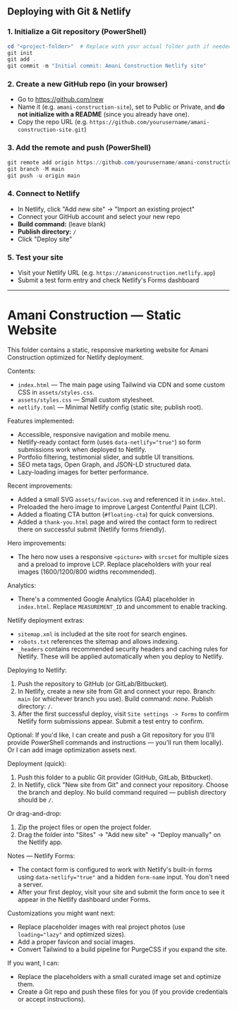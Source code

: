 ## Deploying with Git & Netlify

### 1. Initialize a Git repository (PowerShell)

```powershell
cd "<project-folder>"  # Replace with your actual folder path if needed
git init
git add .
git commit -m "Initial commit: Amani Construction Netlify site"
```

### 2. Create a new GitHub repo (in your browser)
- Go to https://github.com/new
- Name it (e.g. `amani-construction-site`), set to Public or Private, and **do not initialize with a README** (since you already have one).
- Copy the repo URL (e.g. `https://github.com/yourusername/amani-construction-site.git`)

### 3. Add the remote and push (PowerShell)

```powershell
git remote add origin https://github.com/yourusername/amani-construction-site.git
git branch -M main
git push -u origin main
```

### 4. Connect to Netlify
- In Netlify, click "Add new site" → "Import an existing project"
- Connect your GitHub account and select your new repo
- **Build command:** (leave blank)
- **Publish directory:** `/`
- Click "Deploy site"

### 5. Test your site
- Visit your Netlify URL (e.g. `https://amaniconstruction.netlify.app`)
- Submit a test form entry and check Netlify's Forms dashboard

---
# Amani Construction — Static Website

This folder contains a static, responsive marketing website for Amani Construction optimized for Netlify deployment.

Contents:
- `index.html` — The main page using Tailwind via CDN and some custom CSS in `assets/styles.css`.
- `assets/styles.css` — Small custom stylesheet.
- `netlify.toml` — Minimal Netlify config (static site; publish root).

Features implemented:
- Accessible, responsive navigation and mobile menu.
- Netlify-ready contact form (uses `data-netlify="true"`) so form submissions work when deployed to Netlify.
- Portfolio filtering, testimonial slider, and subtle UI transitions.
- SEO meta tags, Open Graph, and JSON-LD structured data.
- Lazy-loading images for better performance.

Recent improvements:
- Added a small SVG `assets/favicon.svg` and referenced it in `index.html`.
- Preloaded the hero image to improve Largest Contentful Paint (LCP).
- Added a floating CTA button (`#floating-cta`) for quick conversions.
- Added a `thank-you.html` page and wired the contact form to redirect there on successful submit (Netlify forms friendly).

Hero improvements:
- The hero now uses a responsive `<picture>` with `srcset` for multiple sizes and a preload to improve LCP. Replace placeholders with your real images (1600/1200/800 widths recommended).

Analytics:
- There's a commented Google Analytics (GA4) placeholder in `index.html`. Replace `MEASUREMENT_ID` and uncomment to enable tracking.

Netlify deployment extras:
- `sitemap.xml` is included at the site root for search engines.
- `robots.txt` references the sitemap and allows indexing.
- `_headers` contains recommended security headers and caching rules for Netlify. These will be applied automatically when you deploy to Netlify.

Deploying to Netlify:
1. Push the repository to GitHub (or GitLab/Bitbucket).
2. In Netlify, create a new site from Git and connect your repo. Branch: `main` (or whichever branch you use). Build command: _none_. Publish directory: `/`.
3. After the first successful deploy, visit `Site settings -> Forms` to confirm Netlify form submissions appear. Submit a test entry to confirm.

Optional: If you'd like, I can create and push a Git repository for you (I'll provide PowerShell commands and instructions — you'll run them locally). Or I can add image optimization assets next.

Deployment (quick):
1. Push this folder to a public Git provider (GitHub, GitLab, Bitbucket).
2. In Netlify, click "New site from Git" and connect your repository. Choose the branch and deploy. No build command required — publish directory should be `/`.

Or drag-and-drop:
1. Zip the project files or open the project folder.
2. Drag the folder into "Sites" → "Add new site" → "Deploy manually" on the Netlify app.

Notes — Netlify Forms:
- The contact form is configured to work with Netlify's built-in forms using `data-netlify="true"` and a hidden `form-name` input. You don't need a server.
- After your first deploy, visit your site and submit the form once to see it appear in the Netlify dashboard under Forms.

Customizations you might want next:
- Replace placeholder images with real project photos (use `loading="lazy"` and optimized sizes).
- Add a proper favicon and social images.
- Convert Tailwind to a build pipeline for PurgeCSS if you expand the site.

If you want, I can:
- Replace the placeholders with a small curated image set and optimize them.
- Create a Git repo and push these files for you (if you provide credentials or accept instructions).
